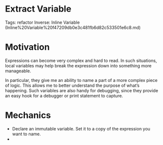 # Extract Variable

Tags: refactor
Inverse: Inline Variable (Inline%20Variable%20f47209db0e3c481fb6d82c533501e6c8.md)

# Motivation

Expressions can become very complex and hard to read. In such situations, local
variables may help break the expression down into something more manageable. 

In particular, they give me an ability to name a part of a more complex piece of logic. This allows me to better understand the purpose of what’s happening.
Such variables are also handy for debugging, since they provide an easy hook for a debugger or print statement to capture.

# Mechanics

- Declare an immutable variable. Set it to a copy of the expression you want to name.
-